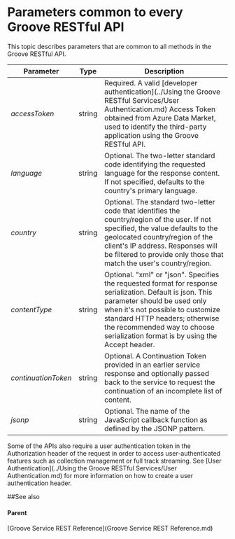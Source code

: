 # Parameters common to every Groove RESTful API 

This topic describes parameters that are common to all methods in the Groove RESTful API.

| **Parameter**       | **Type** | **Description**                                                                                                                                                                                                                                                                                  |
|---------------------|----------|--------------------------------------------------------------------------------------------------------------------------------------------------------------------------------------------------------------------------------------------------------------------------------------------------|
| *accessToken*       | string   | Required. A valid [developer authentication](../Using the Groove RESTful Services/User Authentication.md) Access Token obtained from Azure Data Market, used to identify the third-party application using the Groove RESTful API.                                                                     |
| *language*          | string   | Optional. The two-letter standard code identifying the requested language for the response content. If not specified, defaults to the country's primary language.                                                                                                                                |
| *country*           | string   | Optional. The standard two-letter code that identifies the country/region of the user. If not specified, the value defaults to the geolocated country/region of the client's IP address. Responses will be filtered to provide only those that match the user's country/region.                  |
| *contentType*       | string   | Optional. "xml" or "json". Specifies the requested format for response serialization. Default is json. This parameter should be used only when it's not possible to customize standard HTTP headers; otherwise the recommended way to choose serialization format is by using the Accept header. |
| *continuationToken* | string   | Optional. A Continuation Token provided in an earlier service response and optionally passed back to the service to request the continuation of an incomplete list of content.                                                                                                                   |
| *jsonp*             | string   | Optional. The name of the JavaScript callback function as defined by the JSONP pattern.                                                                                                                                                                                                          |

Some of the APIs also require a user authentication token in the Authorization header of the request in order to access user-authenticated features such as collection management or full track streaming. See [User Authentication](../Using the Groove RESTful Services/User Authentication.md) for more information on how to create a user authentication header.

##See also


#### Parent 

[Groove Service REST Reference](Groove Service REST Reference.md)
